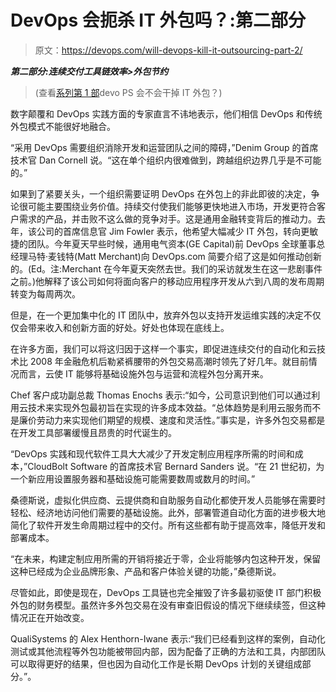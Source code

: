 # DevOps 会扼杀 IT 外包吗？:第二部分

> 原文：<https://devops.com/will-devops-kill-it-outsourcing-part-2/>

***第二部分:连续交付工具链效率>外包节约***

> (查看[系列第 1 部](http://wp.me/p4upoP-2gY)devo PS 会不会干掉 IT 外包？)

数字颠覆和 DevOps 实践方面的专家直言不讳地表示，他们相信 DevOps 和传统外包模式不能很好地融合。

“采用 DevOps 需要组织消除开发和运营团队之间的障碍，”Denim Group 的首席技术官 Dan Cornell 说。“这在单个组织内很难做到，跨越组织边界几乎是不可能的。”

如果到了紧要关头，一个组织需要证明 DevOps 在外包上的非此即彼的决定，争论很可能主要围绕业务价值。持续交付使我们能够更快地进入市场，开发更符合客户需求的产品，并击败不这么做的竞争对手。这是通用金融转变背后的推动力。去年，该公司的首席信息官 Jim Fowler 表示，他希望大幅减少 IT 外包，转向更敏捷的团队。今年夏天早些时候，通用电气资本(GE Capital)前 DevOps 全球董事总经理马特·麦钱特(Matt Merchant)向 DevOps.com 简要介绍了这是如何推动创新的。(Ed。注:Merchant 在今年夏天突然去世。我们的采访就发生在这一悲剧事件之前。)他解释了该公司如何将面向客户的移动应用程序开发从六到八周的发布周期转变为每周两次。

但是，在一个更加集中化的 IT 团队中，放弃外包以支持开发运维实践的决定不仅仅会带来收入和创新方面的好处。好处也体现在底线上。

在许多方面，我们可以将这归因于这样一个事实，即促进连续交付的自动化和云技术比 2008 年金融危机后勒紧裤腰带的外包交易高潮时领先了好几年。就目前情况而言，云使 IT 能够将基础设施外包与运营和流程外包分离开来。

Chef 客户成功副总裁 Thomas Enochs 表示:“如今，公司意识到他们可以通过利用云技术来实现外包最初旨在实现的许多成本效益。“总体趋势是利用云服务而不是廉价劳动力来实现他们期望的规模、速度和灵活性。”事实是，许多外包交易都是在开发工具部署缓慢且昂贵的时代诞生的。

“DevOps 实践和现代软件工具大大减少了开发定制应用程序所需的时间和成本，”CloudBolt Software 的首席技术官 Bernard Sanders 说。“在 21 世纪初，为一个新应用设置服务器和基础设施可能需要数周或数月的时间。”

桑德斯说，虚拟化供应商、云提供商和自助服务自动化都使开发人员能够在需要时轻松、经济地访问他们需要的基础设施。此外，部署管道自动化方面的进步极大地简化了软件开发生命周期过程中的交付。所有这些都有助于提高效率，降低开发和部署成本。

“在未来，构建定制应用所需的开销将接近于零，企业将能够内包这种开发，保留这种已经成为企业品牌形象、产品和客户体验关键的功能，”桑德斯说。

尽管如此，即使是现在，DevOps 工具链也完全摧毁了许多最初驱使 IT 部门积极外包的财务模型。虽然许多外包交易在没有审查旧假设的情况下继续续签，但这种情况正在开始改变。

QualiSystems 的 Alex Henthorn-Iwane 表示:“我们已经看到这样的案例，自动化测试或其他流程等外包功能被带回内部，因为配备了正确的方法和工具，内部团队可以取得更好的结果，但也因为自动化工作是长期 DevOps 计划的关键组成部分。”。